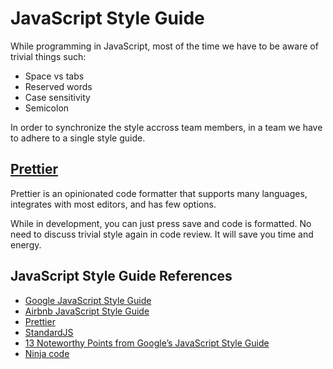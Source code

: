 # JavaScript Style Guide

While programming in JavaScript, most of the time we have to be aware of trivial things such:

- Space vs tabs
- Reserved words
- Case sensitivity
- Semicolon

In order to synchronize the style accross team members, in a team we have to adhere to a single style guide.

## [Prettier](https://prettier.io)

Prettier is an opinionated code formatter that supports many languages, integrates with most editors, and has few options.

While in development, you can just press save and code is formatted. No need to discuss trivial style again in code review. It will save you time and energy.

## JavaScript Style Guide References

- [Google JavaScript Style Guide](https://google.github.io/styleguide/jsguide.html)
- [Airbnb JavaScript Style Guide](https://github.com/airbnb/javascript)
- [Prettier](https://prettier.io)
- [StandardJS](https://standardjs.com)
- [13 Noteworthy Points from Google’s JavaScript Style Guide](https://medium.freecodecamp.org/google-publishes-a-javascript-style-guide-here-are-some-key-lessons-1810b8ad050b)
- [Ninja code](https://javascript.info/ninja-code)
